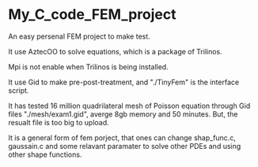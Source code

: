 # My_C_code_FEM_project

An easy persenal FEM project to make test.


It use AztecOO to solve equations, which is a package of Trilinos.

Mpi is not enable when Trilinos is being installed.

It use Gid to make pre-post-treatment, and "./TinyFem" is the interface script.

It has tested 16 million quadrilateral mesh of Poisson equation through Gid files "./mesh/exam1.gid", averge 8gb memory and 50 minutes. But, the resualt file is too big to upload.

It is a general form of fem porject, that ones can change shap_func.c, gaussain.c and some relavant paramater to solve other PDEs and using other shape functions.